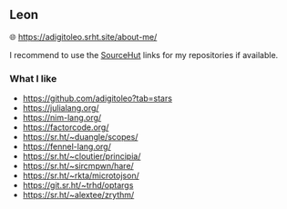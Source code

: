 ## Leon

:globe_with_meridians: https://adigitoleo.srht.site/about-me/

I recommend to use the [SourceHut](https://sr.ht/~adigitoleo/) links
for my repositories if available.

### What I like

- https://github.com/adigitoleo?tab=stars
- https://julialang.org/
- https://nim-lang.org/
- https://factorcode.org/
- https://sr.ht/~duangle/scopes/
- https://fennel-lang.org/
- https://sr.ht/~cloutier/principia/
- https://sr.ht/~sircmpwn/hare/
- https://sr.ht/~rkta/microtojson/
- https://git.sr.ht/~trhd/optargs
- https://sr.ht/~alextee/zrythm/
